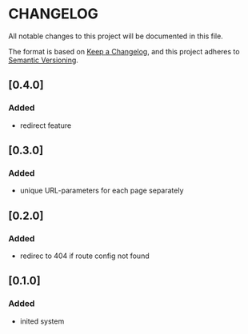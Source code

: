 # **CHANGELOG**

All notable changes to this project will be documented in this file.

The format is based on [Keep a Changelog](https://keepachangelog.com/en/1.0.0/),
and this project adheres to [Semantic Versioning](https://semver.org/spec/v2.0.0.html).

## [0.4.0]

### Added

- redirect feature

## [0.3.0]

### Added

- unique URL-parameters for each page separately

## [0.2.0]

### Added

- redirec to 404 if route config not found

## [0.1.0]

### Added

- inited system
